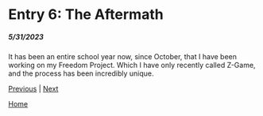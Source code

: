 # Entry 6: The Aftermath
##### 5/31/2023

It has been an entire school year now, since October, that I have been working on my Freedom Project. Which I have only recently called Z-Game, and the process has been incredibly unique. 

[Previous](entry05.md) | [Next](entry07.md)

[Home](../README.md)
